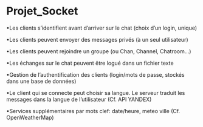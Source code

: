 # Projet_Socket

•Les clients s’identifient avant d’arriver sur le chat (choix d’un login, unique)

•Les clients peuvent envoyer des messages privés (à un seul utilisateur)

•Les clients peuvent rejoindre un groupe (ou Chan, Channel, Chatroom...)

•Les échanges sur le chat peuvent être logué dans un fichier texte

•Gestion de l’authentification des clients (login/mots de passe, stockés dans une base de données)

•Le client qui se connecte peut choisir sa langue. Le serveur traduit les messages dans la langue de l’utilisateur (Cf.
API YANDEX)

•Services supplémentaires par mots clef: date/heure, meteo ville (Cf. OpenWeatherMap)
